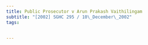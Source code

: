 ```yaml
---
title: Public Prosecutor v Arun Prakash Vaithilingam 
subtitle: "[2002] SGHC 295 / 10\_December\_2002"
tags:


---
```


